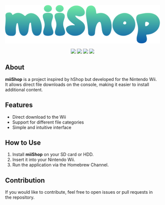 <p align="center">
  <img src="https://raw.githubusercontent.com/OxyZin/miiShopDatabase/refs/heads/main/miiShop.png" alt="miiShop">
</p>

<p align='center'>
  <img src="https://img.shields.io/badge/C-00599C?style=for-the-badge&logo=c&logoColor=white">
    <img src="https://img.shields.io/badge/C%2B%2B-00599C?style=for-the-badge&logo=c%2B%2B&logoColor=white">
        <img src="https://img.shields.io/badge/DevKitPro-LiboGC-purple?style=for-the-badge&label=DevKitPro">
  <img src="https://img.shields.io/badge/grrlib-808080?style=for-the-badge&logo=Tableau&logoColor=white">
</p>


## About  
**miiShop** is a project inspired by hShop but developed for the Nintendo Wii. It allows direct file downloads on the console, making it easier to install additional content.  

## Features  
- Direct download to the Wii  
- Support for different file categories  
- Simple and intuitive interface  

## How to Use  
1. Install **miiShop** on your SD card or HDD.  
2. Insert it into your Nintendo Wii.  
3. Run the application via the Homebrew Channel.  

## Contribution  
If you would like to contribute, feel free to open issues or pull requests in the repository.


